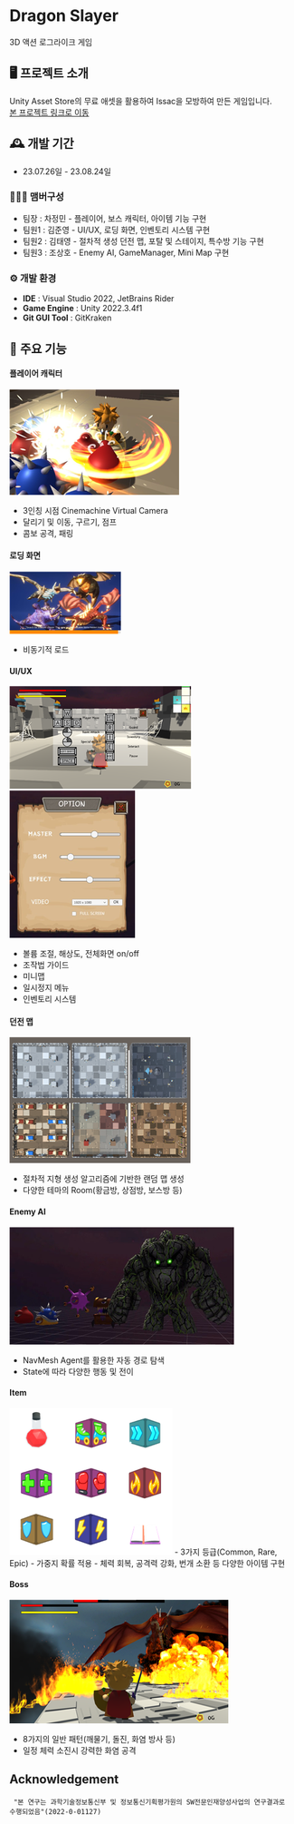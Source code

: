 # Dragon Slayer
3D 액션 로그라이크 게임

## 🖥️ 프로젝트 소개
Unity Asset Store의 무료 애셋을 활용하여 Issac을 모방하여 만든 게임입니다.
<br>
<a href="https://github.com/kimjh7204/SW-Bootcamp-TEAM1">본 프로젝트 링크로 이동</a>

## 🕰️ 개발 기간
* 23.07.26일 - 23.08.24일

### 🧑‍🤝‍🧑 맴버구성
 - 팀장  : 차정민 - 플레이어, 보스 캐릭터, 아이템 기능 구현
 - 팀원1 : 김준영 - UI/UX, 로딩 화면, 인벤토리 시스템 구현
 - 팀원2 : 김태영 - 절차적 생성 던전 맵, 포탈 및 스테이지, 특수방 기능 구현
 - 팀원3 : 조상호 - Enemy AI, GameManager, Mini Map 구현

### ⚙️ 개발 환경
- **IDE** : Visual Studio 2022, JetBrains Rider
- **Game Engine** : Unity 2022.3.4f1
- **Git GUI Tool** : GitKraken

## 📌 주요 기능
#### 플레이어 캐릭터
![플레이어 이미지](./Attachments/Images/Image_Player.png)
- 3인칭 시점 Cinemachine Virtual Camera
- 달리기 및 이동, 구르기, 점프
- 콤보 공격, 패링

#### 로딩 화면
![플레이어 이미지](./Attachments/Images/Image_LoadingScene.png)
- 비동기적 로드

#### UI/UX
![UI 이미지1](./Attachments/Images/Image_UI01.png)
![UI 이미지2](./Attachments/Images/Image_UI02.png)
- 볼륨 조절, 해상도, 전체화면 on/off
- 조작법 가이드
- 미니맵
- 일시정지 메뉴
- 인벤토리 시스템

#### 던전 맵
![던전 맵 이미지](./Attachments/Images/Image_Dungeon.png)
- 절차적 지형 생성 알고리즘에 기반한 랜덤 맵 생성
- 다양한 테마의 Room(황금방, 상점방, 보스방 등)

#### Enemy AI
![적 이미지](./Attachments/Images/Image_Enemy.png)
- NavMesh Agent를 활용한 자동 경로 탐색
- State에 따라 다양한 행동 및 전이

#### Item
<img src="./Attachments/Images/Image_Item.png" width="288" height="259"/>
- 3가지 등급(Common, Rare, Epic)
- 가중지 확률 적용
- 체력 회복, 공격력 강화, 번개 소환 등 다양한 아이템 구현

#### Boss
![보스 이미지](./Attachments/Images/Image_Boss.png)
- 8가지의 일반 패턴(깨물기, 돌진, 화염 방사 등)
- 일정 체력 소진시 강력한 화염 공격


## Acknowledgement
```
 "본 연구는 과학기술정보통신부 및 정보통신기획평가원의 SW전문인재양성사업의 연구결과로 수행되었음"(2022-0-01127) 
```
